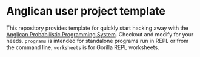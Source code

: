 # Anglican user project template

This repository provides template for quickly start hacking away with
the [Anglican Probabilistic Programming System](https://bitbucket.org/dtolpin/anglican).
Checkout and modify for your needs. `programs` is intended for
standalone programs run in REPL or from the command line,
`worksheets` is for Gorilla REPL worksheets.